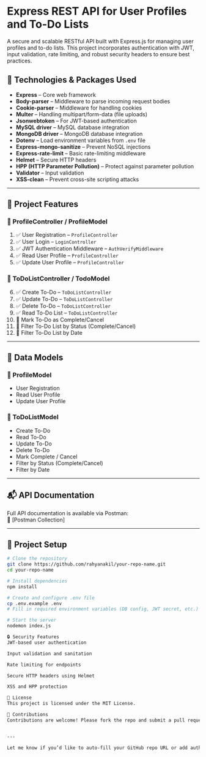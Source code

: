 # Express REST API for User Profiles and To-Do Lists

A secure and scalable RESTful API built with Express.js for managing user profiles and to-do lists. This project incorporates authentication with JWT, input validation, rate limiting, and robust security headers to ensure best practices.

## 🔧 Technologies & Packages Used

- **Express** – Core web framework  
- **Body-parser** – Middleware to parse incoming request bodies  
- **Cookie-parser** – Middleware for handling cookies  
- **Multer** – Handling multipart/form-data (file uploads)  
- **Jsonwebtoken** – For JWT-based authentication  
- **MySQL driver** – MySQL database integration  
- **MongoDB driver** – MongoDB database integration  
- **Dotenv** – Load environment variables from `.env` file  
- **Express-mongo-sanitize** – Prevent NoSQL injections  
- **Express-rate-limit** – Basic rate-limiting middleware  
- **Helmet** – Secure HTTP headers  
- **HPP (HTTP Parameter Pollution)** – Protect against parameter pollution  
- **Validator** – Input validation  
- **XSS-clean** – Prevent cross-site scripting attacks  

---

## 📌 Project Features

### 📁 ProfileController / ProfileModel

1. ✅ User Registration – `ProfileController`  
2. ✅ User Login – `LoginController`  
3. ✅ JWT Authentication Middleware – `AuthVerifyMiddleware`  
4. ✅ Read User Profile – `ProfileController`  
5. ✅ Update User Profile – `ProfileController`  

### 📁 ToDoListController / TodoModel

6. ✅ Create To-Do – `ToDoListController`  
7. ✅ Update To-Do – `ToDoListController`  
8. ✅ Delete To-Do – `ToDoListController`  
9. ✅ Read To-Do List – `ToDoListController`  
10. 🔄 Mark To-Do as Complete/Cancel  
11. 🔄 Filter To-Do List by Status (Complete/Cancel)  
12. 🔄 Filter To-Do List by Date  

---

## 📘 Data Models

### 📌 ProfileModel

- User Registration  
- Read User Profile  
- Update User Profile  

### 📌 ToDoListModel

- Create To-Do  
- Read To-Do  
- Update To-Do  
- Delete To-Do  
- Mark Complete / Cancel  
- Filter by Status (Complete/Cancel)  
- Filter by Date  

---

## 📬 API Documentation

Full API documentation is available via Postman:  
📎 [Postman Collection]

---

## 📁 Project Setup

```bash
# Clone the repository
git clone https://github.com/rahyanakil/your-repo-name.git
cd your-repo-name

# Install dependencies
npm install

# Create and configure .env file
cp .env.example .env
# Fill in required environment variables (DB config, JWT secret, etc.)

# Start the server
nodemon index.js

🔒 Security Features
JWT-based user authentication

Input validation and sanitation

Rate limiting for endpoints

Secure HTTP headers using Helmet

XSS and HPP protection

📌 License
This project is licensed under the MIT License.

🙌 Contributions
Contributions are welcome! Please fork the repo and submit a pull request for any improvements or feature additions.


---

Let me know if you’d like to auto-fill your GitHub repo URL or add author credits!

